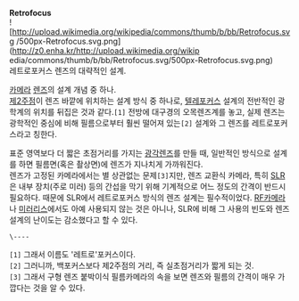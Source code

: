 **Retrofocus**  
![http://upload.wikimedia.org/wikipedia/commons/thumb/b/bb/Retrofocus.svg
/500px-Retrofocus.svg.png](http://z0.enha.kr/http://upload.wikimedia.org/wikip
edia/commons/thumb/b/bb/Retrofocus.svg/500px-Retrofocus.svg.png)  
레트로포커스 렌즈의 대략적인 설계.

[카메라](%EC%B9%B4%EB%A9%94%EB%9D%BC.md) [렌즈](%EB%A0%8C%EC%A6%88.md)의 설계 개념
중 하나.  
[제2주점](%EC%A0%9C2%EC%A3%BC%EC%A0%90.md)이 렌즈 바깥에 위치하는 설계 방식 중 하나로,
[텔레포커스](%ED%85%94%EB%A0%88%ED%8F%AC%EC%BB%A4%EC%8A%A4.md) 설계의 전반적인 광학계의 위치를
뒤집은 것과 같다.`[1]` 전방에 대구경의 오목렌즈계를 놓고, 실제 렌즈는 광학적인 중심에 비해 필름으로부터 훨씬 떨어져 있는`[2]`
설계와 그 렌즈를 레트로포커스라고 칭한다.

표준 영역보다 더 짧은 초점거리를 가지는 [광각렌즈](%EA%B4%91%EA%B0%81%EB%A0%8C%EC%A6%88.md)를 만들
때, 일반적인 방식으로 설계를 하면 필름면(혹은 촬상면)에 렌즈가 지나치게 가까워진다.  
렌즈가 고정된 카메라에서는 별 상관없는 문제`[3]`지만, 렌즈 교환식 카메라, 특히 [SLR](SLR.md)은 내부 장치(주로 미러)
등의 간섭을 막기 위해 기계적으로 어느 정도의 간격이 반드시 필요하다. 때문에 SLR에서 레트로포커스 방식의 렌즈 설계는 필수적이었다.
[RF카메라](RF%EC%B9%B4%EB%A9%94%EB%9D%BC.md)나
[미러리스](%EB%AF%B8%EB%9F%AC%EB%A6%AC%EC%8A%A4.md)에서도 아예 사용되지 않는 것은 아니나, SLR에
비해 그 사용의 빈도와 렌즈 설계의 난이도는 감소했다고 할 수 있다.

`\----`

`[1]` 그래서 이름도 '레트로'포커스이다.  
`[2]` 그러니까, 백포커스보다 제2주점의 거리, 즉 실초점거리가 짧게 되는 것.  
`[3]` 그래서 구형 렌즈 붙박이식 필름카메라의 속을 보면 렌즈와 필름의 간격이 매우 가깝다는 것을 알 수 있다.

